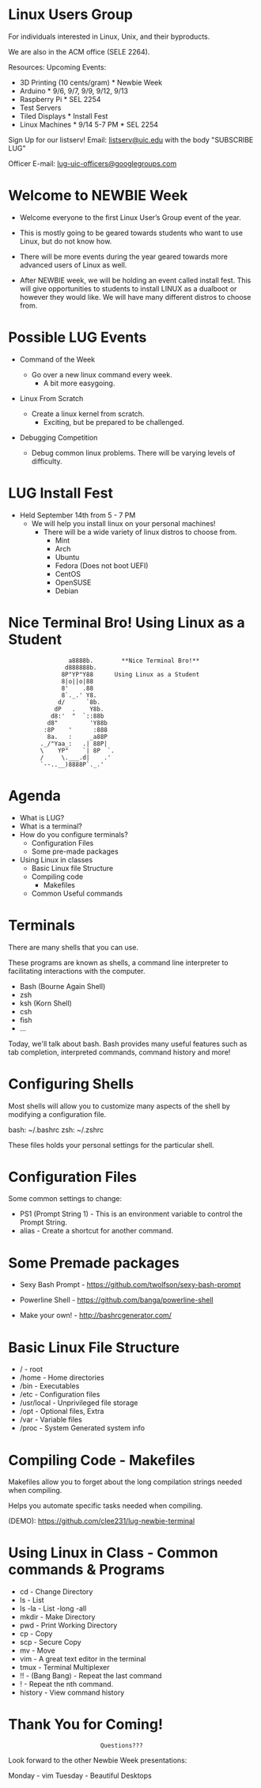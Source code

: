 # Linux Users Group

For individuals interested in Linux, Unix, and their byproducts.

We are also in the ACM office (SELE 2264).

Resources:                        Upcoming Events:
 * 3D Printing (10 cents/gram)     * Newbie Week
 * Arduino                           * 9/6, 9/7, 9/9, 9/12, 9/13
 * Raspberry Pi                      * SEL 2254
 * Test Servers
 * Tiled Displays                  * Install Fest
 * Linux Machines                    * 9/14 5-7 PM
                                     * SEL 2254

Sign Up for our listserv! Email:  listserv@uic.edu 
 with the body  "SUBSCRIBE LUG"

Officer E-mail: lug-uic-officers@googlegroups.com

# Welcome to NEWBIE Week

 * Welcome everyone to the first Linux User’s Group event of the year.

 * This is mostly going to be geared towards students who want to use Linux,
   but do not know how.

 * There will be more events during the year geared towards more advanced users
   of Linux as well.

 * After NEWBIE week, we will be holding an event called install fest. This
   will give opportunities to students to install LINUX as a dualboot or 
   however they would like. We will have many different distros to choose from.


# Possible LUG Events

 * Command of the Week
   * Go over a new linux command every week.
     * A bit more easygoing.

 * Linux From Scratch
   * Create a linux kernel from scratch.
     * Exciting, but be prepared to be challenged.

 * Debugging Competition
   * Debug common linux problems. There will be varying levels of difficulty.

# LUG Install Fest

 * Held September 14th from 5 - 7 PM
   * We will help you install linux on your personal machines!
     * There will be a wide variety of linux distros to choose from.
	   * Mint
	   * Arch
	   * Ubuntu
	   * Fedora (Does not boot UEFI)
	   * CentOS
	   * OpenSUSE
	   * Debian


# Nice Terminal Bro! Using Linux as a Student

                     a8888b.        **Nice Terminal Bro!**
                    d888888b. 
                   8P"YP"Y88      Using Linux as a Student
                   8|o||o|88
                   8'    .88
                   8`._.' Y8.
                  d/      `8b.
                 dP   .    Y8b.
                d8:'  "  `::88b
               d8"         'Y88b
              :8P    '      :888
               8a.   :     _a88P
             ._/"Yaa_:   .| 88P|
             \    YP"    `| 8P  `.
             /     \.___.d|    .'
             `--..__)8888P`._.' 
      
# Agenda

 * What is LUG?
 * What is a terminal?
 * How do you configure terminals?
   * Configuration Files
   * Some pre-made packages
 * Using Linux in classes
   * Basic Linux file Structure
   * Compiling code
     * Makefiles
   * Common Useful commands
      

# Terminals

There are many shells that you can use.

These programs are known as shells, a command line interpreter to facilitating
interactions with the computer.

 * Bash (Bourne Again Shell)
 * zsh 
 * ksh (Korn Shell)
 * csh
 * fish
 * ...

Today, we'll talk about bash. Bash provides many useful features such as
tab completion, interpreted commands, command history and more!


# Configuring Shells

Most shells will allow you to customize many aspects of the shell by modifying
a configuration file.

bash: ~/.bashrc
zsh: ~/.zshrc

These files holds your personal settings for the particular shell. 

# Configuration Files

Some common settings to change:

 * PS1 (Prompt String 1) - This is an environment variable to control the 
   Prompt String. 
 * alias - Create a shortcut for another command.

# Some Premade packages

 * Sexy Bash Prompt - https://github.com/twolfson/sexy-bash-prompt

 * Powerline Shell  - https://github.com/banga/powerline-shell

 * Make your own! - http://bashrcgenerator.com/

# Basic Linux File Structure

 * /          - root 
 * /home      - Home directories
 * /bin       - Executables
 * /etc       - Configuration files
 * /usr/local - Unprivileged file storage
 * /opt       - Optional files, Extra
 * /var       - Variable files
 * /proc      - System Generated system info


# Compiling Code - Makefiles

Makefiles allow you to forget about the long compilation strings needed when
compiling.

Helps you automate specific tasks needed when compiling.

(DEMO): https://github.com/clee231/lug-newbie-terminal

# Using Linux in Class - Common commands & Programs
 * cd - Change Directory
 * ls - List
 * ls -la - List -long -all
 * mkdir - Make Directory
 * pwd - Print Working Directory
 * cp - Copy
 * scp - Secure Copy
 * mv - Move
 * vim - A great text editor in the terminal
 * tmux - Terminal Multiplexer
 * !! - (Bang Bang) - Repeat the last command
 * !<num> - Repeat the nth command.
 * history - View command history

# Thank You for Coming!

                              Questions???

Look forward to the other Newbie Week presentations:

 Monday  - vim
 Tuesday - Beautiful Desktops
<!--
vim:tw=80:ft=markdown:
-->
